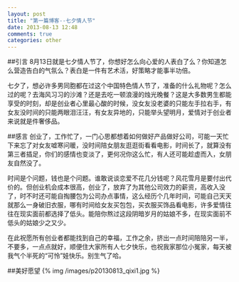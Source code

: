 ```yaml
---
layout: post
title: "第一篇博客--七夕情人节"
date: 2013-08-13 12:48
comments: true
categories: other
---
```

##引言
8月13日就是七夕情人节了，你想好怎么向心爱的人表白了么？你知道怎么营造告白的气氛么？表白是一件有艺术活，好策略才能事半功倍。

七夕了，想必许多男同胞都在过这个中国特色情人节了，准备的什么礼物呢？怎么过的呢？去海风习习的沙滩？还是去吃一顿浪漫的烛光晚餐？这是大多数男生都能享受的时刻，却是创业者心里最心酸的时候，没女友没老婆的只能左手拉右手，有女友没时间的只能两眼泪汪汪，有女友异地的，只能举头望明月，爱情对于创业者来说就是件奢侈品。
<!-- more -->

##感言
创业了，工作忙了，一门心思都想着如何做好产品做好公司，可能一天忙下来忘了对女友嘘寒问暖，没时间陪女朋友逛逛街看看电影，时间长了，就算没有第三者插足，你们的感情也变淡了，更何况你这么忙，有人还可能趁虚而入，女朋友自然没了。

时间是个问题，钱也是个问题。谁敢说谈恋爱不花几分钱呢？风花雪月是要付出代价的。但创业机会成本很高，创业了，放弃了为其他公司效力的薪资，高收入没了，时不时还可能自掏腰包为公司办点事情，这么经历个几年时间，可能自己天天就那么一身破旧衣服，哪有时间给女友买包包，买衣服买饰品看电影，许多爱情往往在现实面前都选择了低头。能陪你熬过这段阴暗岁月的姑娘不多，在现实面前不低头的姑娘少之又少。


在此祝愿所有创业者都能找到自己的幸福，工作之余，挤出一点时间陪陪另一半，不要多，一点点就好，顺便住大家所有人七夕快乐，也祝我家那位小冤家，每天被我气个半死的“可怜”娃快乐。别生气了哈。

##美好愿望
{% img /images/p20130813_qixi1.jpg %}